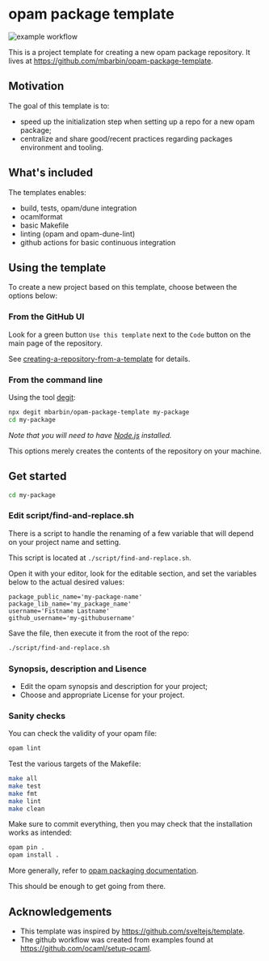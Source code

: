 # opam package template

![example workflow](https://github.com/mbarbin/opam-package-template/actions/workflows/main.yml/badge.svg)

This is a project template for creating a new opam package repository. It lives at https://github.com/mbarbin/opam-package-template.

## Motivation

The goal of this template is to:

- speed up the initialization step when setting up a repo for a new opam package;
- centralize and share good/recent practices regarding packages environment and tooling.

## What's included

The templates enables:

- build, tests, opam/dune integration
- ocamlformat
- basic Makefile
- linting (opam and opam-dune-lint)
- github actions for basic continuous integration

## Using the template

To create a new project based on this template, choose between the options below:

### From the GitHub UI

Look for a green button `Use this template` next to the `Code` button on the main page of the repository.

See [creating-a-repository-from-a-template](https://docs.github.com/en/repositories/creating-and-managing-repositories/creating-a-repository-from-a-template) for details.

### From the command line

Using the tool [degit](https://github.com/Rich-Harris/degit):

```bash
npx degit mbarbin/opam-package-template my-package
cd my-package
```

*Note that you will need to have [Node.js](https://nodejs.org) installed.*

This options merely creates the contents of the repository on your machine.

## Get started

```bash
cd my-package
```

### Edit script/find-and-replace.sh

There is a script to handle the renaming of a few variable that will
depend on your project name and setting.

This script is located at `./script/find-and-replace.sh`.

Open it with your editor, look for the editable section, and set the
variables below to the actual desired values:

```
package_public_name='my-package-name'
package_lib_name='my_package_name'
username='Fistname Lastname'
github_username='my-githubusername'
```

Save the file, then execute it from the root of the repo:

```bash
./script/find-and-replace.sh
```

### Synopsis, description and Lisence

- Edit the opam synopsis and description for your project;
- Choose and appropriate License for your project.

### Sanity checks

You can check the validity of your opam file:

```bash
opam lint
```

Test the various targets of the Makefile:

```bash
make all
make test
make fmt
make lint
make clean
```

Make sure to commit everything, then you may check that the
installation works as intended:

```bash
opam pin .
opam install .
```

More generally, refer to [opam packaging
documentation](https://opam.ocaml.org/doc/Packaging.html).

This should be enough to get going from there.

## Acknowledgements

- This template was inspired by https://github.com/sveltejs/template.
- The github workflow was created from examples found at https://github.com/ocaml/setup-ocaml.
